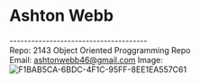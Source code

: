# Ashton Webb
--------------------------------------\
Repo: 2143 Object Oriented Proggramming Repo \
Email: ashtonwebb46@gmail.com
Image: 
![F1BAB5CA-6BDC-4F1C-95FF-8EE1EA557C61](https://user-images.githubusercontent.com/89478222/131758797-408bd161-06b6-4648-8c34-faffa3d66f07.jpeg)
